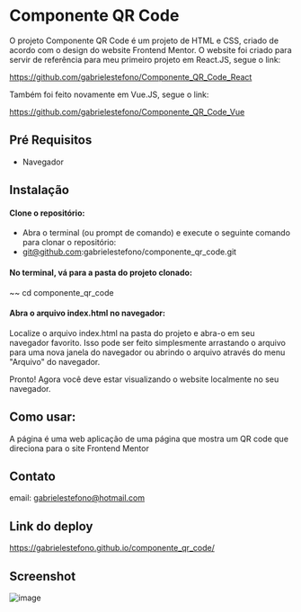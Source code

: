 # Componente QR Code

O projeto Componente QR Code é um projeto de HTML e CSS, criado de acordo com o design do website Frontend Mentor. O website foi criado para servir de referência para meu primeiro projeto em React.JS, segue o link:

https://github.com/gabrielestefono/Componente_QR_Code_React

Também foi feito novamente em Vue.JS, segue o link:

https://github.com/gabrielestefono/Componente_QR_Code_Vue

## Pré Requisitos
* Navegador

## Instalação

#### Clone o repositório:
* Abra o terminal (ou prompt de comando) e execute o seguinte comando para clonar o repositório:
* git@github.com:gabrielestefono/componente_qr_code.git
#### No terminal, vá para a pasta do projeto clonado:
~~ cd componente_qr_code
#### Abra o arquivo index.html no navegador:
Localize o arquivo index.html na pasta do projeto e abra-o em seu navegador favorito. Isso pode ser feito simplesmente arrastando o arquivo para uma nova janela do navegador ou abrindo o arquivo através do menu "Arquivo" do navegador.

Pronto! Agora você deve estar visualizando o website localmente no seu navegador.

## Como usar:

A página é uma web aplicação de uma página que mostra um QR code que direciona para o site Frontend Mentor

## Contato

email: gabrielestefono@hotmail.com

## Link do deploy
https://gabrielestefono.github.io/componente_qr_code/

## Screenshot
![image](https://user-images.githubusercontent.com/104292192/233544076-7ceeeffe-f84d-4399-a855-5446b24ecd75.png)

